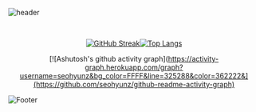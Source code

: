 ![header](https://capsule-render.vercel.app/api?type=waving&&color=325288&height=245&section=header&text=SEOHYUNZ)
<div align="center"> 
 <!-- 
# 📚 Studying 📚  
  gradient 06113C 5B7DB1
  <img src="https://img.shields.io/badge/Java-007396?style=flat-square&logo=java&logoColor=white"/> 
  <img src="https://img.shields.io/badge/JavaScript-F7DF1E?style=flat-square&logo=JavaScript&logoColor=white"/> 
  <img src="https://img.shields.io/badge/C-A8B9CC?style=flat-square&logo=c&logoColor=white"/> 
  <img src="https://img.shields.io/badge/C++-00599C?style=flat-square&logo=c%2B%2B&logoColor=white"/>
  <img src="https://img.shields.io/badge/C%23-239120?style=flat-square&logo=Csharp&logoColor=white"/>
  <img src="https://img.shields.io/badge/Python-3776AB?style=flat-square&logo=python&logoColor=white"/>
  <img src="https://img.shields.io/badge/HTML-E34F26?style=flat-square&logo=HTML5&logoColor=white"/>
  <br>  
  <img src="https://img.shields.io/badge/React-61DAFB?style=flat-square&logo=React&logoColor=white"/> 
  <img src="https://img.shields.io/badge/Spring-6DB33F?style=flat-square&logo=spring&logoColor=white"/> 
  <img src="https://img.shields.io/badge/Kotlin-7F52FF?style=flat-square&logo=Kotlin&logoColor=white"/> 
  <img src="https://img.shields.io/badge/MySQL-4479A1?style=flat-square&logo=MySQL&logoColor=white"/>  
  <img src="https://img.shields.io/badge/CSS-1572B6?style=flat-square&logo=CSS3&logoColor=white"/>

  <br>
  
# 🛠 Tools 🛠
  
  <img src="https://img.shields.io/badge/Eclipse-2C2255?style=flat-square&logo=EclipseIDE&logoColor=white"/>  
  <img src="https://img.shields.io/badge/Visual Studio-5C2D91?style=flat-square&logo=VisualStudio&logoColor=white"/> 
  <img src="https://img.shields.io/badge/Visual Studio Code-007ACC?style=flat-square&logo=VisualStudioCode&logoColor=white"/> 
  <img src="https://img.shields.io/badge/GitHub-181717?style=flat-square&logo=GitHub&logoColor=white"/>  <br> 
  <img src="https://img.shields.io/badge/Android Studio-3DDC84?style=flat-square&logo=AndroidStudio&logoColor=white"/> 
  <img src="https://img.shields.io/badge/Unity-FFFFFF?style=flat-square&logo=Unity&logoColor=black"/>  
  <img src="https://img.shields.io/badge/PyCharm-000000?style=flat-square&logo=PyCharm&logoColor=white"/
-->
<br>
 
[![GitHub Streak](https://github-readme-streak-stats.herokuapp.com/?user=seohyunz&theme=graywhite&fire=00092C&ring=00092C&)](https://git.io/streak-stats)[![Top Langs](https://github-readme-stats.vercel.app/api/top-langs/?username=seohyunz&layout=compact&langs_count=7&hide_title=true)](https://github.com/seohyunz/github-readme-stats)
 
 [![Ashutosh's github activity graph](https://activity-graph.herokuapp.com/graph?username=seohyunz&bg_color=FFFF&line=325288&color=362222&](https://github.com/seohyunz/github-readme-activity-graph)
</div>

![Footer](https://capsule-render.vercel.app/api?type=waving&&color=D1D1D1&height=125&section=footer)
